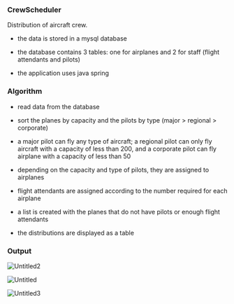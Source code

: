 ### CrewScheduler 

Distribution of aircraft crew.

 - the data is stored in a mysql database
  
 - the database contains 3 tables: one for airplanes and 2 for staff (flight attendants and pilots)
 
 - the application uses java spring
 
 ### Algorithm
 
 - read data from the database
 
 - sort the planes by capacity and the pilots by type (major > regional > corporate)
 
 - a major pilot can fly any type of aircraft; a regional pilot can only fly aircraft with a capacity of less than 200, and a corporate pilot can fly airplane with a capacity of less than 50
 
 - depending on the capacity and type of pilots, they are assigned to airplanes
 
 - flight attendants are assigned according to the number required for each airplane
 
 - a list is created with the planes that do not have pilots or enough flight attendants
 
 - the distributions are displayed as a table

 ### Output
 
 ![Untitled2](https://user-images.githubusercontent.com/79076883/172133209-cc3ec153-5a12-43e7-97ba-972078585401.png)

![Untitled](https://user-images.githubusercontent.com/79076883/172133247-98d536ff-f47b-467d-9bf4-a3ea8c4026ee.png)

![Untitled3](https://user-images.githubusercontent.com/79076883/172133264-84de3e0e-1997-44a7-ba00-d6e92ffd1dd2.png)
